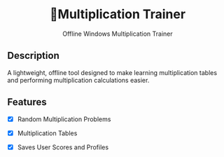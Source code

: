 <h1 align="center">📱Multiplication Trainer</h1>
<p align="center">Offline Windows Multiplication Trainer</p>

## Description ##
A lightweight, offline tool designed to make learning multiplication tables and performing multiplication calculations easier.

## Features
- [x] Random Multiplication Problems
- [x] Multiplication Tables
- [x] Saves User Scores and Profiles

